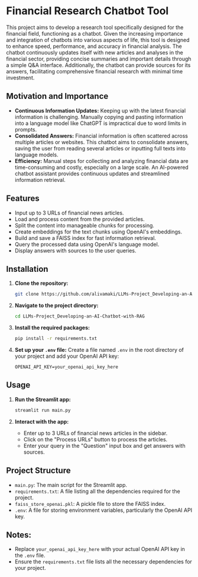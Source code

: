 # Financial Research Chatbot Tool 

This project aims to develop a research tool specifically designed for the financial field, functioning as a chatbot. Given the increasing importance and integration of chatbots into various aspects of life, this tool is designed to enhance speed, performance, and accuracy in financial analysis. The chatbot continuously updates itself with new articles and analyses in the financial sector, providing concise summaries and important details through a simple Q&A interface. Additionally, the chatbot can provide sources for its answers, facilitating comprehensive financial research with minimal time investment.

## Motivation and Importance

- **Continuous Information Updates:** Keeping up with the latest financial information is challenging. Manually copying and pasting information into a language model like ChatGPT is impractical due to word limits in prompts.
- **Consolidated Answers:** Financial information is often scattered across multiple articles or websites. This chatbot aims to consolidate answers, saving the user from reading several articles or inputting full texts into language models.
- **Efficiency:** Manual steps for collecting and analyzing financial data are time-consuming and costly, especially on a large scale. An AI-powered chatbot assistant provides continuous updates and streamlined information retrieval.

## Features

- Input up to 3 URLs of financial news articles.
- Load and process content from the provided articles.
- Split the content into manageable chunks for processing.
- Create embeddings for the text chunks using OpenAI's embeddings.
- Build and save a FAISS index for fast information retrieval.
- Query the processed data using OpenAI's language model.
- Display answers with sources to the user queries.

## Installation

1. **Clone the repository:**
    ```sh
    git clone https://github.com/alivamaki/LLMs-Project_Developing-an-AI-Chatbot-with-RAG.git
    ```
    
2. **Navigate to the project directory:**
   ```sh
   cd LLMs-Project_Developing-an-AI-Chatbot-with-RAG
    ```

3. **Install the required packages:**
    ```sh
    pip install -r requirements.txt
    ```

4. **Set up your `.env` file:**
    Create a file named `.env` in the root directory of your project and add your OpenAI API key:
    ```plaintext
    OPENAI_API_KEY=your_openai_api_key_here
    ```

## Usage

1. **Run the Streamlit app:**
    ```sh
    streamlit run main.py
    ```

2. **Interact with the app:**
    - Enter up to 3 URLs of financial news articles in the sidebar.
    - Click on the "Process URLs" button to process the articles.
    - Enter your query in the "Question" input box and get answers with sources.

## Project Structure

- `main.py`: The main script for the Streamlit app.
- `requirements.txt`: A file listing all the dependencies required for the project.
- `faiss_store_openai.pkl`: A pickle file to store the FAISS index.
- `.env`: A file for storing environment variables, particularly the OpenAI API key.

## Notes:
- Replace `your_openai_api_key_here` with your actual OpenAI API key in the `.env` file.
- Ensure the `requirements.txt` file lists all the necessary dependencies for your project.
